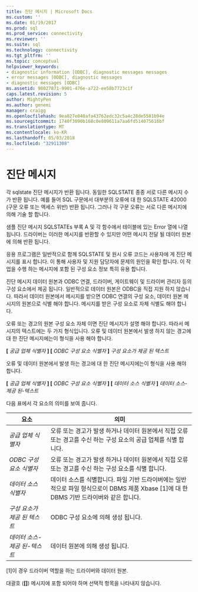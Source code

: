 ```yaml
---
title: 진단 메시지 | Microsoft Docs
ms.custom: ''
ms.date: 01/19/2017
ms.prod: sql
ms.prod_service: connectivity
ms.reviewer: ''
ms.suite: sql
ms.technology: connectivity
ms.tgt_pltfrm: ''
ms.topic: conceptual
helpviewer_keywords:
- diagnostic information [ODBC], diagnostic messages messages
- error messages [ODBC], diagnostic messages
- diagnostic messages [ODBC]
ms.assetid: 98027871-9901-476e-a722-ee58b7723c1f
caps.latest.revision: 5
author: MightyPen
ms.author: genemi
manager: craigg
ms.openlocfilehash: 9ea827e040afa43762edc32c5a4c28de5581b94e
ms.sourcegitcommit: 1740f3090b168c0e809611a7aa6fd514075616bf
ms.translationtype: MT
ms.contentlocale: ko-KR
ms.lasthandoff: 05/03/2018
ms.locfileid: "32911308"
---
```

# <a name="diagnostic-messages"></a>진단 메시지
각 sqlstate 진단 메시지가 반환 됩니다. 동일한 SQLSTATE 종종 서로 다른 메시지 수가 반환 됩니다. 예를 들어 SQL 구문에서 대부분의 오류에 대 한 SQLSTATE 42000 (구문 오류 또는 액세스 위반) 반환 됩니다. 그러나 각 구문 오류는 서로 다른 메시지에 의해 기술 할 합니다.  
  
 샘플 진단 메시지 SQLSTATEs 부록 A 및 각 함수에서 테이블에 있는 Error 열에 나열 됩니다. 드라이버는 이러한 메시지를 반환할 수 있지만 어떤 메시지 전달 될 데이터 원본에 의해 반환 됩니다.  
  
 응용 프로그램은 일반적으로 함께 SQLSTATE 및 원시 오류 코드는 사용자에 게 진단 메시지를 표시 합니다. 이 통해 사용자 및 지원 담당자에 문제의 원인을 확인 합니다. 이 작업을 수행 하는 메시지에 포함 된 구성 요소 정보 특히 유용 합니다.  
  
 진단 메시지 데이터 원본과 ODBC 연결, 드라이버, 게이트웨이 및 드라이버 관리자 등의 구성 요소에서 제공 됩니다. 일반적으로 데이터 원본은 ODBC을 직접 지원 하지 않습니다. 따라서 데이터 원본에서 메시지를 받으면 ODBC 연결의 구성 요소, 데이터 원본 메시지의 원본으로 식별 해야 합니다. 메시지를 받은 구성 요소로 자체 식별도 해야 합니다.  
  
 오류 또는 경고의 원본 구성 요소 자체 이면 진단 메시지가 설명 해야 합니다. 따라서 메시지의 텍스트에는 두 가지 형식입니다. 오류 및 데이터 원본에서 발생 하지 않는 경고에 대 한 진단 메시지에는이 형식을 사용 해야 합니다.  
  
 **[** *공급 업체 식별자* **] [** *ODBC 구성 요소 식별자* **]** *구성 요소가 제공 된 텍스트*  
  
 오류 및 데이터 원본에서 발생 하는 경고에 대 한 진단 메시지에는이 형식을 사용 해야 합니다.  
  
 **[** *공급 업체 식별자* **] [** *ODBC 구성 요소 식별자* **] [** *데이터 소스 식별자*  **]** *데이터 소스-제공 된-텍스트*  
  
 다음 표에서 각 요소의 의미를 보여 줍니다.  
  
|요소|의미|  
|-------------|-------------|  
|*공급 업체 식별자*|오류 또는 경고가 발생 하거나 데이터 원본에서 직접 오류 또는 경고를 수신 하는 구성 요소의 공급 업체를 식별 합니다.|  
|*ODBC 구성 요소 식별자*|오류 또는 경고가 발생 하거나 데이터 원본에서 직접 오류 또는 경고를 수신 하는 구성 요소를 식별 합니다.|  
|*데이터 소스 식별자*|데이터 소스를 식별합니다. 파일 기반 드라이버에는 일반적으로 파일 형식으로이 DBMS 제품 Xbase [1]에 대 한 DBMS 기반 드라이버와 같은 합니다.|  
|*구성 요소가 제공 된 텍스트*|ODBC 구성 요소에 의해 생성 됩니다.|  
|*데이터 소스-제공 된-텍스트*|데이터 원본에 의해 생성 됩니다.|  
  
 [1]이 경우 드라이버 역할을 하는 드라이버와 데이터 원본.  
  
 대괄호 (**[]**) 메시지에 포함 되어야 하며 선택적 항목을 나타내지 않습니다.
